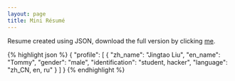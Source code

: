```yaml
---
layout: page
title: Mini Résumé
---
```


Resume created using JSON, download the full version by clicking <a href="/assets/resume_20130813_updated.json" target="_blank">me</a>.

{% highlight json %}
{
	"profile": [
		{
			"zh_name": "Jingtao Liu",
			"en_name": "Tommy",
			"gender": "male",
			"identification": "student, hacker",
			"language": "zh_CN, en, ru"
		}
	]
}
{% endhighlight %}
